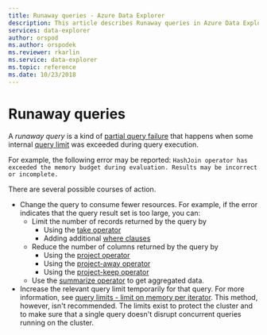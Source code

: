 ```yaml
---
title: Runaway queries - Azure Data Explorer
description: This article describes Runaway queries in Azure Data Explorer.
services: data-explorer
author: orspod
ms.author: orspodek
ms.reviewer: rkarlin
ms.service: data-explorer
ms.topic: reference
ms.date: 10/23/2018
---
```

# Runaway queries

A *runaway query* is a kind of [partial query failure](partialqueryfailures.md)
that happens when some internal [query limit](querylimits.md) was exceeded
during query execution. 

For example, the following error may be reported:
`HashJoin operator has exceeded the memory budget during evaluation. Results may be incorrect or incomplete.`

There are several possible courses of action.
* Change the query to consume fewer resources. For example, if the error indicates
  that the query result set is too large, you can:
  * Limit the number of records returned by the query by
     * Using the [take operator](../query/takeoperator.md)
     * Adding additional [where clauses](../query/whereoperator.md)
  * Reduce the number of columns returned by the query by
     * Using the [project operator](../query/projectoperator.md)
     * Using the [project-away operator](../query/projectawayoperator.md)
     * Using the [project-keep operator](../query/project-keep-operator.md)
  * Use the [summarize operator](../query/summarizeoperator.md) to get aggregated data.
* Increase the relevant query limit temporarily for that query. For more information, see [query limits - limit on memory per iterator](querylimits.md). This method, however, isn't recommended. The limits exist to protect the cluster and to make sure that a single query doesn't disrupt concurrent queries running on the cluster.
